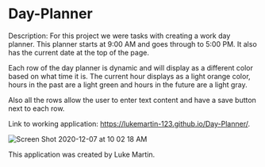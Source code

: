 # Day-Planner

Description:
For this project we were tasks with creating a work day planner. This planner starts at 9:00 AM and goes through to 5:00 PM. It also has the current date at the top of the page.

Each row of the day planner is dynamic and will display as a different color based on what time it is. The current hour displays as a light orange color, hours in the past are a light green and hours in the future are a light gray.

Also all the rows allow the user to enter text content and have a save button next to each row.

Link to working application: https://lukemartin-123.github.io/Day-Planner/. 

![Screen Shot 2020-12-07 at 10 02 18 AM](https://user-images.githubusercontent.com/72160453/101438501-c2a65b00-38cf-11eb-96e9-9433af287707.png)

This application was created by Luke Martin.

